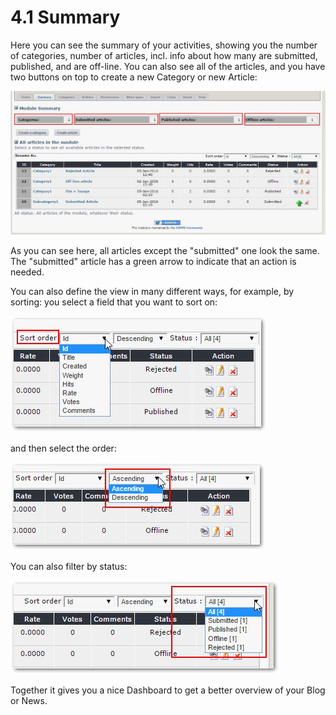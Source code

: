 # 4.1 Summary

Here you can see the summary of your activities, showing you the number of categories, number of articles, incl. info about how many are submitted, published, and are off-line. You can also see all of the articles, and you have two buttons on top to create a new Category or new Article:

![](../assets/summary1.jpg)

As you can see here, all articles except the "submitted" one look the same. The "submitted" article has a green arrow to indicate that an action is needed.

You can also define the view in many different ways, for example, by sorting: you select a field that you want to sort on:

![](../assets/summary2.jpg)

and then select the order:

![](../assets/summary3.jpg)

You can also filter by status:

![](../assets/summary4.jpg)

Together it gives you a nice Dashboard to get a better overview of your Blog or News.



